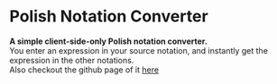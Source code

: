 # Polish Notation Converter
**A simple client-side-only Polish notation converter.**   
You enter an expression in your source notation, and instantly get the expression in the other notations.   
Also checkout the github page of it [here](https://mostafabahri.github.io/PolishNotationConverter/)
